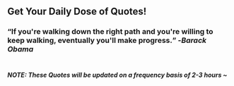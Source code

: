 ## Get Your Daily Dose of Quotes!
### <q>If you're walking down the right path and you're willing to keep walking, eventually you'll make progress.</q> -<em>Barack Obama</em> <br><br>
##### NOTE: These Quotes will be updated on a frequency basis of 2-3 hours ~
